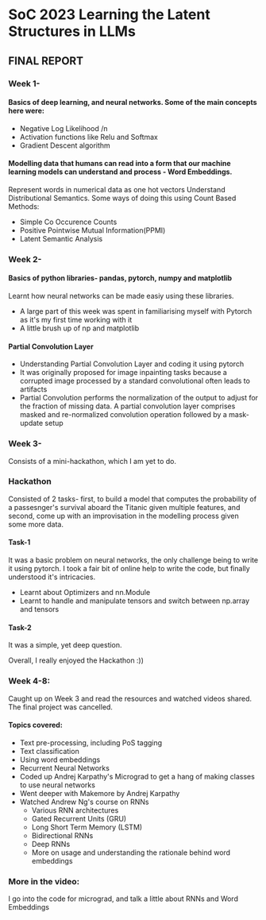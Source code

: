 # SoC 2023 Learning the Latent Structures in LLMs

## FINAL REPORT

### Week 1-

#### Basics of deep learning, and neural networks. Some of the main concepts here were:
  
  - Negative Log Likelihood /n
  - Activation functions like Relu and Softmax
  - Gradient Descent algorithm
  
 #### Modelling data that humans can read into a form that our machine learning models can understand and process - Word Embeddings.

Represent words in numerical data as one hot vectors
Understand Distributional Semantics. Some ways of doing this using Count Based Methods:

  - Simple Co Occurence Counts
  - Positive Pointwise Mutual Information(PPMI)
  - Latent Semantic Analysis

### Week 2-

#### Basics of python libraries- pandas, pytorch, numpy and matplotlib

Learnt how neural networks can be made easiy using these libraries. 
- A large part of this week was spent in familiarising myself with Pytorch as it's my first time working with it
- A little brush up of np and matplotlib 

#### Partial Convolution Layer
- Understanding Partial Convolution Layer and coding it using pytorch
- It was originally proposed for image inpainting tasks because a corrupted image processed by a standard convolutional often leads to artifacts
- Partial Convolution performs the normalization of the output to adjust for the fraction of missing data. A partial convolution layer comprises masked and re-normalized convolution operation followed by a mask-update setup

### Week 3- 
Consists of a mini-hackathon, which I am yet to do.

### Hackathon 
Consisted of 2 tasks- first, to build a model that computes the probability of a passesnger's survival aboard the Titanic given multiple features, and second, come up with an improvisation in the modelling process given some more data.

#### Task-1
It was a basic problem on neural networks, the only challenge being to write it using pytorch. I took a fair bit of online help to write the code, but finally understood it's intricacies. 
- Learnt about Optimizers and nn.Module
- Learnt to handle and manipulate tensors and switch between np.array and tensors

#### Task-2
It was a simple, yet deep question. 

Overall, I really enjoyed the Hackathon :))

### Week 4-8:
Caught up on Week 3 and read the resources and watched videos shared. 
The final project was cancelled. 

#### Topics covered:
- Text pre-processing, including PoS tagging
- Text classification
- Using word embeddings
- Recurrent Neural Networks
- Coded up Andrej Karpathy's Micrograd to get a hang of making classes to use neural networks
- Went deeper with Makemore by Andrej Karpathy
- Watched Andrew Ng's course on RNNs
    - Various RNN architectures
    - Gated Recurrent Units (GRU)
    - Long Short Term Memory (LSTM)
    - Bidirectional RNNs
    - Deep RNNs
    - More on usage and understanding the rationale behind word embeddings

### More in the video: 
I go into the code for micrograd, and talk a little about RNNs and Word Embeddings

